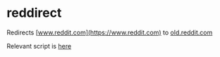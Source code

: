 # reddirect
Redirects [www.reddit.com](https://www.reddit.com) to [old.reddit.com](https://old.reddit.com)

Relevant script is [here](reddirect%20Extension/script.js)
